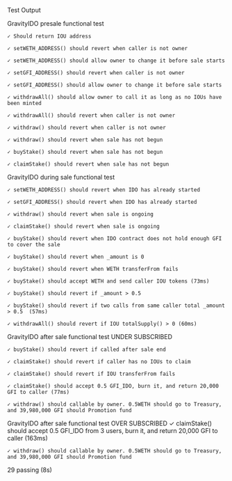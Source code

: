 Test Output

  GravityIDO presale functional test

    ✓ Should return IOU address

    ✓ setWETH_ADDRESS() should revert when caller is not owner

    ✓ setWETH_ADDRESS() should allow owner to change it before sale starts

    ✓ setGFI_ADDRESS() should revert when caller is not owner

    ✓ setGFI_ADDRESS() should allow owner to change it before sale starts

    ✓ withdrawAll() should allow owner to call it as long as no IOUs have been minted

    ✓ withdrawAll() should revert when caller is not owner

    ✓ withdraw() should revert when caller is not owner

    ✓ withdraw() should revert when sale has not begun

    ✓ buyStake() should revert when sale has not begun

    ✓ claimStake() should revert when sale has not begun



  GravityIDO during sale functional test

    ✓ setWETH_ADDRESS() should revert when IDO has already started

    ✓ setGFI_ADDRESS() should revert when IDO has already started

    ✓ withdraw() should revert when sale is ongoing
    
    ✓ claimStake() should revert when sale is ongoing

    ✓ buyStake() should revert when IDO contract does not hold enough GFI to cover the sale

    ✓ buyStake() should revert when _amount is 0

    ✓ buyStake() should revert when WETH transferFrom fails

    ✓ buyStake() should accept WETH and send caller IOU tokens (73ms)

    ✓ buyStake() should revert if _amount > 0.5

    ✓ buyStake() should revert if two calls from same caller total _amount > 0.5  (57ms)

    ✓ withdrawAll() should revert if IOU totalSupply() > 0 (60ms)


  GravityIDO after sale functional test UNDER SUBSCRIBED

    ✓ buyStake() should revert if called after sale end

    ✓ claimStake() should revert if caller has no IOUs to claim

    ✓ claimStake() should revert if IOU transferFrom fails

    ✓ claimStake() should accept 0.5 GFI_IDO, burn it, and return 20,000 GFI to caller (77ms)

    ✓ withdraw() should callable by owner. 0.5WETH should go to Treasury, and 39,980,000 GFI should Promotion fund


GravityIDO after sale functional test OVER SUBSCRIBED
    ✓ claimStake() should accept 0.5 GFI_IDO from 3 users, burn it, and return 20,000 GFI to caller (163ms)

    ✓ withdraw() should callable by owner. 0.5WETH should go to Treasury, and 39,980,000 GFI should Promotion fund



  29 passing (8s)

